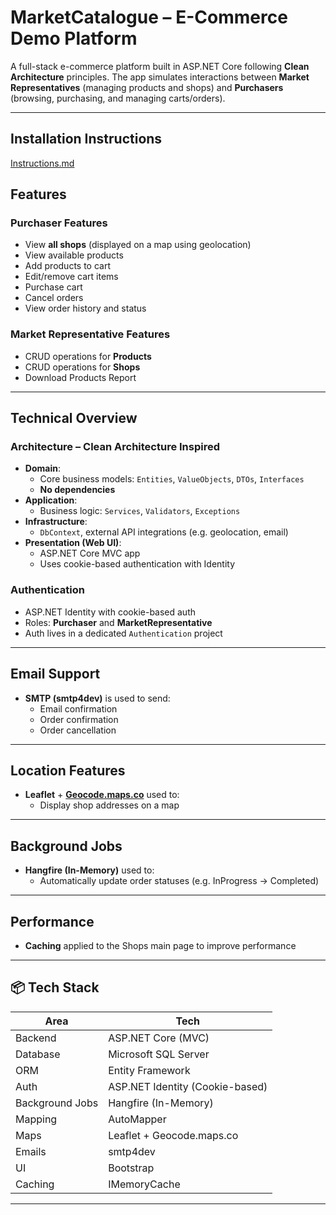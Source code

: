 # MarketCatalogue – E-Commerce Demo Platform

A full-stack e-commerce platform built in ASP.NET Core following **Clean Architecture** principles. The app simulates interactions between **Market Representatives** (managing products and shops) and **Purchasers** (browsing, purchasing, and managing carts/orders).

---

## Installation Instructions
[Instructions.md](./Instructions.md)

## Features

### Purchaser Features
- View **all shops** (displayed on a map using geolocation)
- View available products
- Add products to cart
- Edit/remove cart items
- Purchase cart
- Cancel orders
- View order history and status

### Market Representative Features
- CRUD operations for **Products**
- CRUD operations for **Shops**
- Download Products Report
---

## Technical Overview

### Architecture – Clean Architecture Inspired
- **Domain**:
  - Core business models: `Entities`, `ValueObjects`, `DTOs`, `Interfaces`
  - **No dependencies**
- **Application**:
  - Business logic: `Services`, `Validators`, `Exceptions`
- **Infrastructure**:
  - `DbContext`, external API integrations (e.g. geolocation, email)
- **Presentation (Web UI)**:
  - ASP.NET Core MVC app
  - Uses cookie-based authentication with Identity

### Authentication
- ASP.NET Identity with cookie-based auth
- Roles: **Purchaser** and **MarketRepresentative**
- Auth lives in a dedicated `Authentication` project

---

## Email Support
- **SMTP (smtp4dev)** is used to send:
  - Email confirmation
  - Order confirmation
  - Order cancellation

---

## Location Features
- **Leaflet** + **[Geocode.maps.co](https://geocode.maps.co/)** used to:
  - Display shop addresses on a map

---

## Background Jobs
- **Hangfire (In-Memory)** used to:
  - Automatically update order statuses (e.g. InProgress → Completed)

---

## Performance
- **Caching** applied to the Shops main page to improve performance

---

## 📦 Tech Stack

| Area             | Tech                             |
|------------------|----------------------------------|
| Backend          | ASP.NET Core (MVC)               |
| Database         | Microsoft SQL Server             |
| ORM              | Entity Framework                 |
| Auth             | ASP.NET Identity (Cookie-based)  |
| Background Jobs  | Hangfire (In-Memory)             |
| Mapping          | AutoMapper                       |
| Maps             | Leaflet + Geocode.maps.co        |
| Emails           | smtp4dev                         |
| UI               | Bootstrap                        |
| Caching          | IMemoryCache                     |

---

